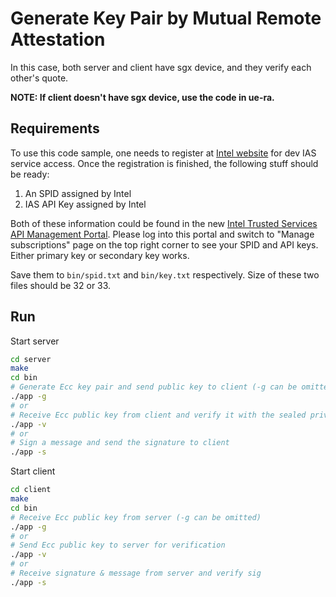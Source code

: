 # Generate Key Pair by Mutual Remote Attestation

In this case, both server and client have sgx device, and they verify each other's quote.

**NOTE: If client doesn't have sgx device, use the code in ue-ra.**
## Requirements

To use this code sample, one needs to register at [Intel website](https://api.portal.trustedservices.intel.com/EPID-attestation) for dev IAS service access. Once the registration is finished, the following stuff should be ready:

1. An SPID assigned by Intel
2. IAS API Key assigned by Intel

Both of these information could be found in the new [Intel Trusted Services API Management Portal](https://api.portal.trustedservices.intel.com/developer). Please log into this portal and switch to "Manage subscriptions" page on the top right corner to see your SPID and API keys. Either primary key or secondary key works.

Save them to `bin/spid.txt` and `bin/key.txt` respectively. Size of these two files should be 32 or 33.

## Run

Start server

```bash
cd server
make
cd bin
# Generate Ecc key pair and send public key to client (-g can be omitted)
./app -g
# or
# Receive Ecc public key from client and verify it with the sealed private key
./app -v
# or
# Sign a message and send the signature to client
./app -s
```

Start client 

```bash
cd client
make
cd bin
# Receive Ecc public key from server (-g can be omitted)
./app -g
# or
# Send Ecc public key to server for verification
./app -v
# or
# Receive signature & message from server and verify sig
./app -s
```
